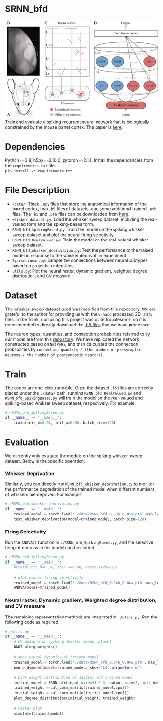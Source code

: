 # SRNN_bfd
![outline](./Fig_outline.png "Outline")
Train and evaluate a spiking recurrent neural network that is biologically constrained by the mouse barrel cortex. The paper is [here](https://openreview.net/forum?id=UvfI4grcM7&referrer=%5BAuthor%20Console%5D(%2Fgroup%3Fid%3DICLR.cc%2F2025%2FConference%2FAuthors%23your-submissions)).
# Dependencies
Python==3.8, h5py==3.10.0, pytorch==2.1.1. 
Install the dependencies from the `requirements.txt` file:   
`pip install -r requirements.txt`
# File Description
* `/data/`:  Three `.npy` files that store the anatomical information of the barrel cortex, two `.h5` files of datasets, and some additional trained `.pth` files. The `.h5` and `.pth` files can be downloaded from [here](https://pan.quark.cn/s/6d41efaccd6c).
* `whisker_dataset.py`:  Load the whisker sweep dataset, including the real-valued form and the spiking-based form.
* `RSNN_bfd_SpikingBased.py`: Train the model on the spiking whisker sweep dataset and plot the neural firing selectivity.
* `RSNN_bfd_RealValued.py`: Train the model on the real-valued whisker sweep dataset.
* `RSNN_bfd_whisker_deprivation.py`: Test the performance of the trained model in response to the whisker deprivation experiment.
* `SparseLinear.py`: Sample the connections between neural subtypes based on projection intensities.
* `utils.py`: Plot the neural raster, dynamic gradient, weighted degree distribution, and CV measure.
# Dataset
The whisker sweep dataset used was modified from this [repository](https://github.com/neuroailab/whisker_model). We are grateful to the author for providing us with the `v-hacd` processed 3D `.hdf5` files. To be frank, compiling this project was quite troublesome, so it is recommended to directly download the [.h5 files](https://pan.quark.cn/s/6d41efaccd6c) that we have processed.

The neuron types, quantities, and connection probabilities referred to by our model are from this [repository](https://github.com/DepartmentofNeurophysiology/Cortical-representation-of-touch-in-silico-NetPyne). We have replicated the network constructed based on `NetPyNE`, and then calculated the connection probabilities by `connection quantity / (the number of presynaptic neurons × the number of postsynaptic neurons)`.
# Train
The codes are one-click runnable. Once the dataset `.h5` files are correctly placed under the `./data/` path, running `RSNN_bfd_RealValued.py` and `RSNN_bfd_SpikingBased.py` will train the model on the real-valued and spiking-based whikser sweep dataset, respectively. For example:
```python
#./RSNN_bfd_SpikingBased.py
if __name__ == '__main__':  
    train(init_b=0.04, init_w=0.06, batch_size=128)
```
# Evaluation
We currently only evaluate the models on the spiking whisker sweep dataset. Below is the specific operation.
### Whisker Deprivation
Similarly, you can directly run `RSNN_bfd_whisker_deprivation.py` to monitor the performance degradation of the trained model when different numbers of whiskers are deprived. For example:
```python
#./RSNN_bfd_whisker_deprivation.py
if __name__ == '__main__':
    trained_model = torch.load('./data/RSNN_bfd_0.03b_0.05w.pth',map_location='cuda')
    test_whisker_deprivation(model=trained_model, batch_size=128)
```
### Firing Selectivity
Run the `ANOVA()` function in `./RSNN_bfd_SpikingBased.py`, and the selective firing of neurons in the model can be plotted.
```python
#./RSNN_bfd_SpikingBased.py
if __name__ == '__main__':
    #train(init_b=0.04, init_w=0.06, batch_size=128)

    # plot neural firing selectivity
    trained_model = torch.load('./data/RSNN_bfd_0.04b_0.06w.pth',map_location='cuda')
    ANOVA(model=trained_model)
```

### Neural raster, Dynamic gradient, Weighted degree distribution, and CV measure
The remaining representation methods are integrated in `./utils.py`. Run the following code as required:
```python
#./utils.py
if __name__ == '__main__':
    # CV measure on spiking whisker sweep dataset
    NAOI_along_weights()

    # show neural dynamics of trained model
    trained_model = torch.load('./data/RSNN_bfd_0.04b_0.06w.pth', map_location='cuda')
    neuro_dymodel(model=trained_model, show='L4',parameter='m')

    # plot weight distribution of initial and trained model
    initial_model = SRNN_bfd(input_size=31 * 3, output_size=3, init_b=0.04, init_w=0.06).cuda()
    trained_weight = cal_conn_matrix(trained_model.cpu())
    initial_weight = cal_conn_matrix(initial_model.cpu())
    plot_degree_distribution(initial_weight, trained_weight)

    # raster plot
    simulate(trained_model)
```
